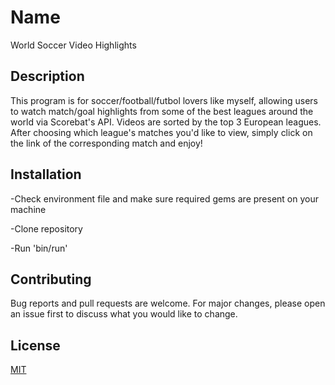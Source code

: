 # Name

World Soccer Video Highlights


## Description

This program is for soccer/football/futbol lovers like myself, allowing users to watch match/goal highlights from some of the best leagues around the world via Scorebat's API.  Videos are sorted by the top 3 European leagues.  After choosing which league's matches you'd like to view, simply click on the link of the corresponding match and enjoy!


## Installation

-Check environment file and make sure required gems are present on your machine

-Clone repository

-Run 'bin/run'


## Contributing

Bug reports and pull requests are welcome. For major changes, please open an issue first to discuss what you would like to change.


## License
[MIT](https://opensource.org/licenses/MIT)